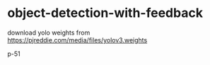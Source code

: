 # object-detection-with-feedback

download yolo weights from https://pjreddie.com/media/files/yolov3.weights

p-51
